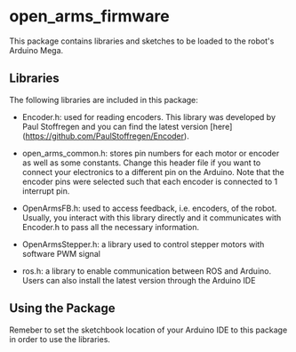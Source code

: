 # open_arms_firmware

This package contains libraries and sketches to be loaded to the robot's Arduino Mega.

## Libraries

The following libraries are included in this package:

- Encoder.h: used for reading encoders. This library was developed by Paul Stoffregen and you can find the latest version [here] (https://github.com/PaulStoffregen/Encoder).

- open_arms_common.h: stores pin numbers for each motor or encoder as well as some constants. Change this header file if you want to connect your electronics to a different pin on the Arduino. Note that the encoder pins were selected such that each encoder is connected to 1 interrupt pin.

- OpenArmsFB.h: used to access feedback, i.e. encoders, of the robot. Usually, you interact with this library directly and it communicates with Encoder.h to pass all the necessary information.

- OpenArmsStepper.h: a library used to control stepper motors with software PWM signal
  
- ros.h: a library to enable communication between ROS and Arduino. Users can also install the latest version through the Arduino IDE

## Using the Package

Remeber to set the sketchbook location of your Arduino IDE to this package in order to use the libraries.